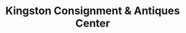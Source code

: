 ---
title: "Kingston Consignment & Antiques Center"
url: /kingston/kingston-consignment-und-antiques-center/
shop: Antiquitäten
---
